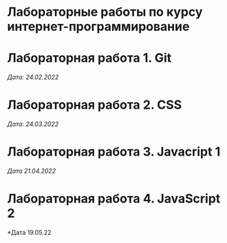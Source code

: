 # Лабораторные работы по курсу интернет-программирование

# Лабораторная работа 1. Git

*Дата: 24.02.2022* 

# Лабораторная работа 2. CSS

*Дата: 24.03.2022* 

# Лабораторная работа 3. Javacript 1

*Дата 21.04.2022*

# Лабораторная работа 4. JavaScript 2

*Дата 19.05.22